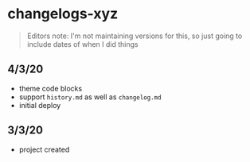 # changelogs-xyz

> Editors note: I'm not maintaining versions for this, so just going to include dates of when I did things

## 4/3/20

- theme code blocks
- support `history.md` as well as `changelog.md`
- initial deploy

## 3/3/20

- project created